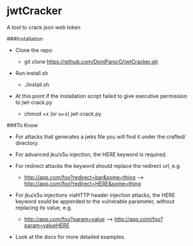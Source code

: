 # jwtCracker
A tool to crack json web token

###Installation

- Clone the repo:

  - git clone https://github.com/DontPanicO/jwtCracker.git

- Run install.sh

  - ./install.sh

- At this point if the installation script failed to give executive permission to jwt-crack.py

  - chmod +x (or u+x) jwt-crack.py

###To Know

- For attacks that generates a jwks file you will find it under the crafted/ directory.

- For advanced jku/x5u injection, the HERE keyword is required.
- For redirect attacks the keyword should replace the redirect url, e.g.
  - http://app.com/foo?redirect=bar&some=thing  -->  http://app.com/foo?redirect=HERE&some=thing
- For jku/x5u injections viaHTTP header injection attacks, the HERE keyword sould be appended to the vulnerable parameter,
  without replacing its value, e.g.
  - http://app.com/foo?param=value  -->  http://app.com/foo?param=valueHERE

- Look at the docs for more detailed examples.
